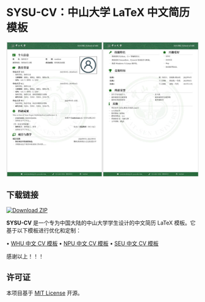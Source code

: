 # SYSU-CV：中山大学 LaTeX 中文简历模板

![](./docs/CV-preview.jpg)

## 下载链接
[![Download ZIP](https://img.shields.io/badge/Download-ZIP-blue)
](https://github.com/sorosyhr/SYSU-CV/archive/refs/heads/main.zip)

**SYSU-CV** 是一个专为中国大陆的中山大学学生设计的中文简历 LaTeX 模板。它基于以下模板进行优化和定制：

• [WHU 中文 CV 模板](https://www.overleaf.com/latex/templates/whuwu-han-da-xue-zhong-wen-jian-li-mo-ban/dbkvxrqjmzpd)
• [NPU 中文 CV 模板](https://www.overleaf.com/latex/templates/npu-cv/mncqzxhvfzrx)
• [SEU 中文 CV 模板](https://www.overleaf.com/latex/templates/seu-cv-dong-nan-da-xue-latex-zhong-wen-jian-li-mo-ban/jyzpthvnbmpm)

感谢以上！！！




## 许可证

本项目基于 [MIT License](LICENSE) 开源。

